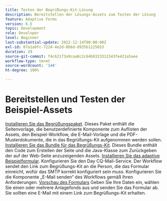 ```yaml
---
title: Testen der Begrüßungs-Kit-Lösung
description: Bereitstellen der Lösungs-Assets zum Testen der Lösung
feature: Adaptive Forms
version: 6.5
topic: Development
role: Developer
level: Beginner
last-substantial-update: 2022-12-14T00:00:00Z
exl-id: 07a1a9fc-7224-4e2d-8b6d-d935b1125653
duration: 29
source-git-commit: f4c621f3a9caa8c2c64b8323312343fe421a5aee
workflow-type: tm+mt
source-wordcount: '144'
ht-degree: 100%

---
```


# Bereitstellen und Testen der Beispiel-Assets

[Installieren Sie das Begrüßungspaket](assets/welcomekit.zip). Dieses Paket enthält die Seitenvorlage, die benutzerdefinierte Komponente zum Auflisten der Assets, den Beispiel-Workflow, die E-Mail-Vorlage und die PDF-Musterdokumente, die in das Begrüßungs-Kit aufgenommen werden sollen.
[Installieren Sie das Bundle für das Begrüßungs-Kit](assets/welcomekit.core-1.0.0-SNAPSHOT.jar). Dieses Bundle enthält den Code zum Erstellen der Seite und die Java-Klasse zum Zurückgeben der auf der Web-Seite anzuzeigenden Assets.
[Installieren Sie das adaptive Beispielformular](assets/account-openeing-form.zip).
Konfigurieren Sie den Day CQ-Mail-Service. Der Workflow sendet den Link zum Begrüßungs-Kit an die Person, die das Formular einreicht, wofür das SMTP korrekt konfiguriert sein muss.
Konfigurieren Sie die Komponente „E-Mail senden“ des Workflows gemäß Ihren Anforderungen.
[Vorschau des Formulars](http://localhost:4502/content/dam/formsanddocuments/co-operators/accountopeningform/jcr:content?wcmmode=disabled)
Geben Sie Ihre Daten ein, wählen Sie einen oder mehrere Anlagefonds aus und senden Sie das Formular ab.
Sie sollten eine E-Mail mit einem Link zum Begrüßungs-Kit erhalten.
